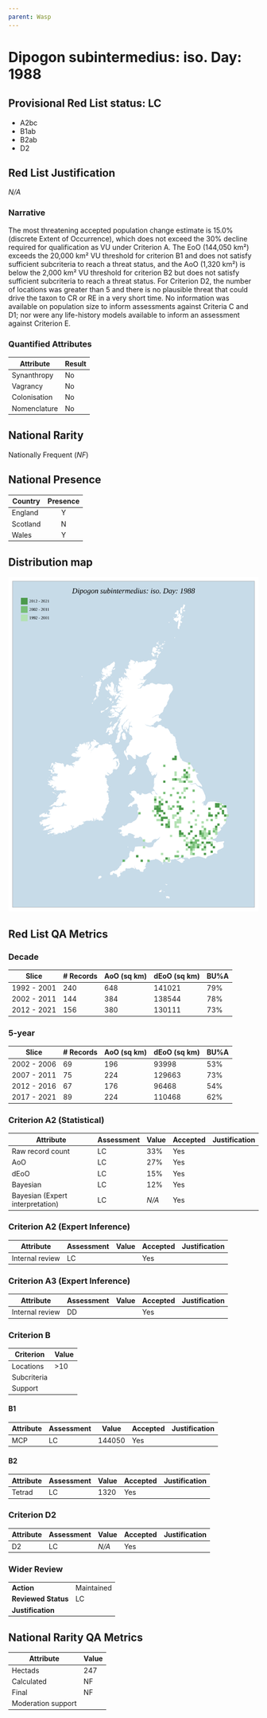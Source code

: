 ```yaml
---
parent: Wasp
---
```


# Dipogon subintermedius: iso. Day: 1988

## Provisional Red List status: LC
- A2bc
- B1ab
- B2ab
- D2

## Red List Justification
*N/A*

### Narrative


The most threatening accepted population change estimate is 15.0% (discrete Extent of Occurrence), which does not exceed the 30% decline required for qualification as VU under Criterion A. The EoO (144,050 km²) exceeds the 20,000 km² VU threshold for criterion B1 and does not satisfy sufficient subcriteria to reach a threat status, and the AoO (1,320 km²) is below the 2,000 km² VU threshold for criterion B2 but does not satisfy sufficient subcriteria to reach a threat status. For Criterion D2, the number of locations was greater than 5 and there is no plausible threat that could drive the taxon to CR or RE in a very short time. No information was available on population size to inform assessments against Criteria C and D1; nor were any life-history models available to inform an assessment against Criterion E.

### Quantified Attributes
|Attribute|Result|
|---|---|
|Synanthropy|No|
|Vagrancy|No|
|Colonisation|No|
|Nomenclature|No|


## National Rarity
Nationally Frequent (*NF*)

## National Presence
|Country|Presence
|---|:-:|
|England|Y|
|Scotland|N|
|Wales|Y|


## Distribution map
![](../map/373.svg)

## Red List QA Metrics
### Decade
| Slice | # Records | AoO (sq km) | dEoO (sq km) |BU%A |
|---|---|---|---|---|
|1992 - 2001|240|648|141021|79%|
|2002 - 2011|144|384|138544|78%|
|2012 - 2021|156|380|130111|73%|

### 5-year
| Slice | # Records | AoO (sq km) | dEoO (sq km) |BU%A |
|---|---|---|---|---|
|2002 - 2006|69|196|93998|53%|
|2007 - 2011|75|224|129663|73%|
|2012 - 2016|67|176|96468|54%|
|2017 - 2021|89|224|110468|62%|

### Criterion A2 (Statistical)
|Attribute|Assessment|Value|Accepted|Justification
|---|---|---|---|---|
|Raw record count|LC|33%|Yes||
|AoO|LC|27%|Yes||
|dEoO|LC|15%|Yes||
|Bayesian|LC|12%|Yes||
|Bayesian (Expert interpretation)|LC|*N/A*|Yes||

### Criterion A2 (Expert Inference)
|Attribute|Assessment|Value|Accepted|Justification
|---|---|---|---|---|
|Internal review|LC||Yes||

### Criterion A3 (Expert Inference)
|Attribute|Assessment|Value|Accepted|Justification
|---|---|---|---|---|
|Internal review|DD||Yes||

### Criterion B
|Criterion| Value|
|---|---|
|Locations|>10|
|Subcriteria||
|Support||

#### B1
|Attribute|Assessment|Value|Accepted|Justification
|---|---|---|---|---|
|MCP|LC|144050|Yes||

#### B2
|Attribute|Assessment|Value|Accepted|Justification
|---|---|---|---|---|
|Tetrad|LC|1320|Yes||

### Criterion D2
|Attribute|Assessment|Value|Accepted|Justification
|---|---|---|---|---|
|D2|LC|*N/A*|Yes||

### Wider Review
|  |  |
|---|---|
|**Action**|Maintained|
|**Reviewed Status**|LC|
|**Justification**||

## National Rarity QA Metrics
|Attribute|Value|
|---|---|
|Hectads|247|
|Calculated|NF|
|Final|NF|
|Moderation support||
